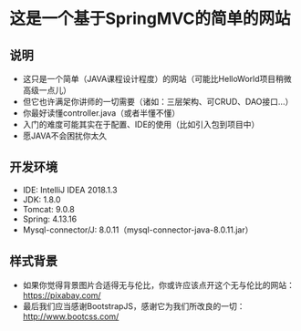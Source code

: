 # 这是一个基于SpringMVC的简单的网站

## 说明

* 这只是一个简单（JAVA课程设计程度）的网站（可能比HelloWorld项目稍微高级一点儿）
* 但它也许满足你讲师的一切需要（诸如：三层架构、可CRUD、DAO接口...）
* 你最好读懂controller.java（或者半懂不懂）
* 入门的难度可能其实在于配置、IDE的使用（比如引入包到项目中）
* 愿JAVA不会困扰你太久

## 开发环境

* IDE: IntelliJ IDEA 2018.1.3
* JDK: 1.8.0
* Tomcat: 9.0.8
* Spring: 4.13.16
* Mysql-connector/J: 8.0.11（mysql-connector-java-8.0.11.jar）

## 样式背景

* 如果你觉得背景图片合适得无与伦比，你或许应该点开这个无与伦比的网站：https://pixabay.com/
* 最后我们应当感谢BootstrapJS，感谢它为我们所改良的一切：http://www.bootcss.com/
